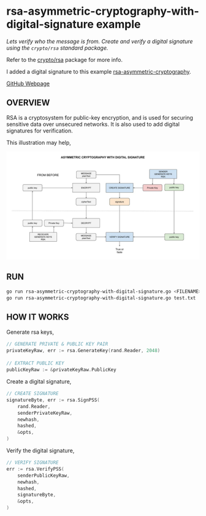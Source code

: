 # rsa-asymmetric-cryptography-with-digital-signature example

_Lets verify who the message is from.
Create and verify a digital signature using the
`crypto/rsa` standard package._

Refer to the
[crypto/rsa](https://golang.org/pkg/crypto/rsa/)
package for more info.

I added a digital signature to this example
[rsa-asymmetric-cryptography](https://github.com/JeffDeCola/my-go-examples/tree/master/cryptography/asymmetric-cryptography/rsa-asymmetric-cryptography).

[GitHub Webpage](https://jeffdecola.github.io/my-go-examples/)

## OVERVIEW

RSA is a cryptosystem for public-key encryption, and is used for
securing sensitive data over unsecured networks. It is also used to add
digital signatures for verification.

This illustration may help,

![IMAGE - rsa-asymmetric-cryptography-with-digital-signature.jpg - IMAGE](/docs/pics/rsa-asymmetric-cryptography-with-digital-signature.jpg)

## RUN

```bash
go run rsa-asymmetric-cryptography-with-digital-signature.go <FILENAME>
go run rsa-asymmetric-cryptography-with-digital-signature.go test.txt
```

## HOW IT WORKS

Generate rsa keys,

```go
// GENERATE PRIVATE & PUBLIC KEY PAIR
privateKeyRaw, err := rsa.GenerateKey(rand.Reader, 2048)

// EXTRACT PUBLIC KEY
publicKeyRaw := &privateKeyRaw.PublicKey
```

Create a digital signature,

```go
// CREATE SIGNATURE
signatureByte, err := rsa.SignPSS(
    rand.Reader,
    senderPrivateKeyRaw,
    newhash,
    hashed,
    &opts,
)
```

Verify the digital signature,

```go
// VERIFY SIGNATURE
err := rsa.VerifyPSS(
    senderPublicKeyRaw,
    newhash,
    hashed,
    signatureByte,
    &opts,
)
```
